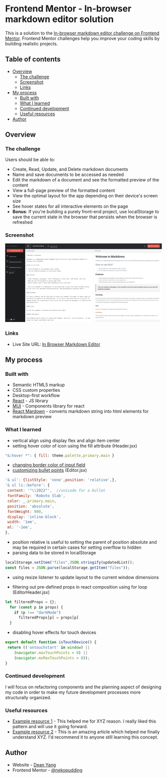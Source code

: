 # Frontend Mentor - In-browser markdown editor solution

This is a solution to the [In-browser markdown editor challenge on Frontend Mentor](https://www.frontendmentor.io/challenges/inbrowser-markdown-editor-r16TrrQX9). Frontend Mentor challenges help you improve your coding skills by building realistic projects. 

## Table of contents

- [Overview](#overview)
  - [The challenge](#the-challenge)
  - [Screenshot](#screenshot)
  - [Links](#links)
- [My process](#my-process)
  - [Built with](#built-with)
  - [What I learned](#what-i-learned)
  - [Continued development](#continued-development)
  - [Useful resources](#useful-resources)
- [Author](#author)

## Overview

### The challenge

Users should be able to:

- Create, Read, Update, and Delete markdown documents
- Name and save documents to be accessed as needed
- Edit the markdown of a document and see the formatted preview of the content
- View a full-page preview of the formatted content
- View the optimal layout for the app depending on their device's screen size
- See hover states for all interactive elements on the page
- **Bonus**: If you're building a purely front-end project, use localStorage to save the current state in the browser that persists when the browser is refreshed

### Screenshot

![screenshot](public/screenshot.png)

### Links

- Live Site URL: [In Browser Markdown Editor](https://nekopudding.github.io/in-browser-markdown-editor/)

## My process

### Built with

- Semantic HTML5 markup
- CSS custom properties
- Desktop-first workflow
- [React](https://reactjs.org/) - JS library
- [MUI](https://mui.com/) - Components library for react
- [React Mardown](https://github.com/remarkjs/react-markdown) - converts markdown string into html elements for markdown preview

### What I learned
- vertical align using display flex and align item center
- setting hover color of icon using the fill attribute
(Header.jsx)
```js
"&:hover *": { fill: theme.palette.primary.main }
```
- [changing border color of input field](https://stackoverflow.com/questions/52911169/how-to-change-the-border-color-of-mui-textfield) 
- [customizing bullet points](https://www.w3schools.com/howto/howto_css_bullet_color.asp) (Editor.jsx)
 ```js 
'& ul': {listStyle: 'none',position: 'relative',},
'& ul li::before': {
  content: '"\\2022"',  //unicode for a bullet
  fontFamily: 'Roboto Slab', 
  color: _.primary.main, 
  position: 'absolute',
  fontWeight: 900, 
  display: 'inline-block', 
  width: '1em', 
  ml: '-1em', 
},
 ```
- position relative is useful to setting the parent of position absolute and may be required in certain cases for setting overflow to hidden
- parsing data to be stored in localStorage
```js
localStorage.setItem("files",JSON.stringify(updatedList));
const files = JSON.parse(localStorage.getItem("files"));
```
- using resize listener to update layout to the current window dimensions

- filtering out pre-defined props in react composition using for loop (EditorHeader.jsx)
```js
let filteredProps = {};
  for (const p in props) { 
    if (p !== "darkMode")
      filteredProps[p] = props[p]
  }
```

 - disabling hover effects for touch devices
 ```js
 export default function isTouchDevice() {
  return (('ontouchstart' in window) ||
     (navigator.maxTouchPoints > 0) ||
     (navigator.msMaxTouchPoints > 0));
}
 ```

### Continued development

I will focus on refactoring components and the planning aspect of designing my code in order to make my future development processes more structurally organized.

### Useful resources

- [Example resource 1](https://www.example.com) - This helped me for XYZ reason. I really liked this pattern and will use it going forward.
- [Example resource 2](https://www.example.com) - This is an amazing article which helped me finally understand XYZ. I'd recommend it to anyone still learning this concept.

## Author

- Website - [Dean Yang](https://nekopudding.github.io/portfolio/)
- Frontend Mentor - [@nekopudding](https://www.frontendmentor.io/profile/nekopudding)

